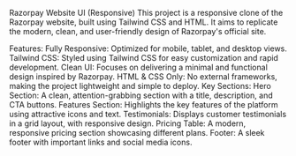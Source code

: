 

Razorpay Website UI (Responsive)
This project is a responsive clone of the Razorpay website, built using Tailwind CSS and HTML. It aims to replicate the modern, clean, and user-friendly design of Razorpay's official site.

Features:
Fully Responsive: Optimized for mobile, tablet, and desktop views.
Tailwind CSS: Styled using Tailwind CSS for easy customization and rapid development.
Clean UI: Focuses on delivering a minimal and functional design inspired by Razorpay.
HTML & CSS Only: No external frameworks, making the project lightweight and simple to deploy.
Key Sections:
Hero Section: A clean, attention-grabbing section with a title, description, and CTA buttons.
Features Section: Highlights the key features of the platform using attractive icons and text.
Testimonials: Displays customer testimonials in a grid layout, with responsive design.
Pricing Table: A modern, responsive pricing section showcasing different plans.
Footer: A sleek footer with important links and social media icons.

